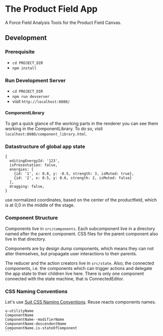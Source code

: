 # The Product Field App

A Force Field Analysis Tools for the Product Field Canvas.

## Development

### Prerequisite

- `cd PROJECT_DIR`
- ```npm install```

### Run Development Server

- `cd PROJECT_DIR`
- `npm run devserver`
- visit `http://localhost:8080/`

#### ComponentLibrary

To get a quick glance of the working parts in the renderer you can see them
working in the ComponentLibrary. To do so, visit `localhost:8080/component_library.html`.

### Datastructure of global app state

```
{
  editingEnergyId: '123',
  isPresentation: false,
  energies: [
    {id: '1', x: 0.8, y: -0.5, strength: 3, isMuted: true},
    {id: '2', x: 0.5, y: 0.6, strength: 2, isMuted: false}
  ],
  dragging: false,
}
```

use normalized coordinates, based on the center of the productfield,
which is at 0,0 in the middle of the stage.

### Component Structure

Components live in `src/components`. Each subcomponent live in a directory named after the parent component.
CSS files for the parent component also live in that directory.

Components are by design dump components, which means they can not alter themselves, but propagate user interactions to their parents.

The reducer and the action creators live in `src/state`. Also, the connected components, i.e. the components which can trigger actions and delegate the app state to their children live here. There is only one component connected with the state machine, that is ConnectedEditor. 

### CSS Naming Conventions

Let's use [Suit CSS Naming Conventions](https://github.com/suitcss/suit/blob/master/doc/naming-conventions.md). Reuse reacts components names.

````
u-utilityName
ComponentName
ComponentName--modifierName
ComponentName-descendentName
ComponentName.is-stateOfComponent
```
